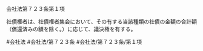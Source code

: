 会社法第７２３条第１項

社債権者は、社債権者集会において、その有する当該種類の社債の金額の合計額（償還済みの額を除く。）に応じて、議決権を有する。

#会社法
#会社法/第７２３条
#会社法/第７２３条/第１項
